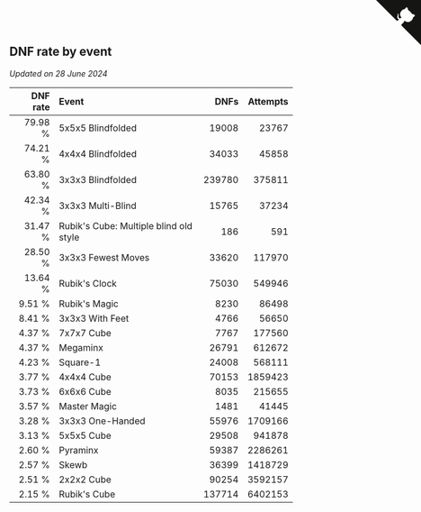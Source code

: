 ## DNF rate by event

*Updated on 28 June 2024*

| DNF rate | Event | DNFs | Attempts |
| ---: | :--- | ---: | ---: |
| 79.98 % | 5x5x5 Blindfolded | 19008 | 23767 |
| 74.21 % | 4x4x4 Blindfolded | 34033 | 45858 |
| 63.80 % | 3x3x3 Blindfolded | 239780 | 375811 |
| 42.34 % | 3x3x3 Multi-Blind | 15765 | 37234 |
| 31.47 % | Rubik's Cube: Multiple blind old style | 186 | 591 |
| 28.50 % | 3x3x3 Fewest Moves | 33620 | 117970 |
| 13.64 % | Rubik's Clock | 75030 | 549946 |
| 9.51 % | Rubik's Magic | 8230 | 86498 |
| 8.41 % | 3x3x3 With Feet | 4766 | 56650 |
| 4.37 % | 7x7x7 Cube | 7767 | 177560 |
| 4.37 % | Megaminx | 26791 | 612672 |
| 4.23 % | Square-1 | 24008 | 568111 |
| 3.77 % | 4x4x4 Cube | 70153 | 1859423 |
| 3.73 % | 6x6x6 Cube | 8035 | 215655 |
| 3.57 % | Master Magic | 1481 | 41445 |
| 3.28 % | 3x3x3 One-Handed | 55976 | 1709166 |
| 3.13 % | 5x5x5 Cube | 29508 | 941878 |
| 2.60 % | Pyraminx | 59387 | 2286261 |
| 2.57 % | Skewb | 36399 | 1418729 |
| 2.51 % | 2x2x2 Cube | 90254 | 3592157 |
| 2.15 % | Rubik's Cube | 137714 | 6402153 |


<a href="https://github.com/jonatanklosko/wca_statistics" class="github-corner" aria-label="View source on Github"><svg width="80" height="80" viewBox="0 0 250 250" style="fill:#151513; color:#fff; position: absolute; top: 0; border: 0; right: 0;" aria-hidden="true"><path d="M0,0 L115,115 L130,115 L142,142 L250,250 L250,0 Z"></path><path d="M128.3,109.0 C113.8,99.7 119.0,89.6 119.0,89.6 C122.0,82.7 120.5,78.6 120.5,78.6 C119.2,72.0 123.4,76.3 123.4,76.3 C127.3,80.9 125.5,87.3 125.5,87.3 C122.9,97.6 130.6,101.9 134.4,103.2" fill="currentColor" style="transform-origin: 130px 106px;" class="octo-arm"></path><path d="M115.0,115.0 C114.9,115.1 118.7,116.5 119.8,115.4 L133.7,101.6 C136.9,99.2 139.9,98.4 142.2,98.6 C133.8,88.0 127.5,74.4 143.8,58.0 C148.5,53.4 154.0,51.2 159.7,51.0 C160.3,49.4 163.2,43.6 171.4,40.1 C171.4,40.1 176.1,42.5 178.8,56.2 C183.1,58.6 187.2,61.8 190.9,65.4 C194.5,69.0 197.7,73.2 200.1,77.6 C213.8,80.2 216.3,84.9 216.3,84.9 C212.7,93.1 206.9,96.0 205.4,96.6 C205.1,102.4 203.0,107.8 198.3,112.5 C181.9,128.9 168.3,122.5 157.7,114.1 C157.9,116.9 156.7,120.9 152.7,124.9 L141.0,136.5 C139.8,137.7 141.6,141.9 141.8,141.8 Z" fill="currentColor" class="octo-body"></path></svg></a><style>.github-corner:hover .octo-arm{animation:octocat-wave 560ms ease-in-out}@keyframes octocat-wave{0%,100%{transform:rotate(0)}20%,60%{transform:rotate(-25deg)}40%,80%{transform:rotate(10deg)}}@media (max-width:500px){.github-corner:hover .octo-arm{animation:none}.github-corner .octo-arm{animation:octocat-wave 560ms ease-in-out}}</style>
